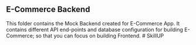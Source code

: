 ## E-Commerce Backend

This folder contains the Mock Backend created for E-Commerce App. It contains different API end-points and database configuration for building E-Commerce; so that you can focus on building Frontend.
#   S k i l l U P  
 